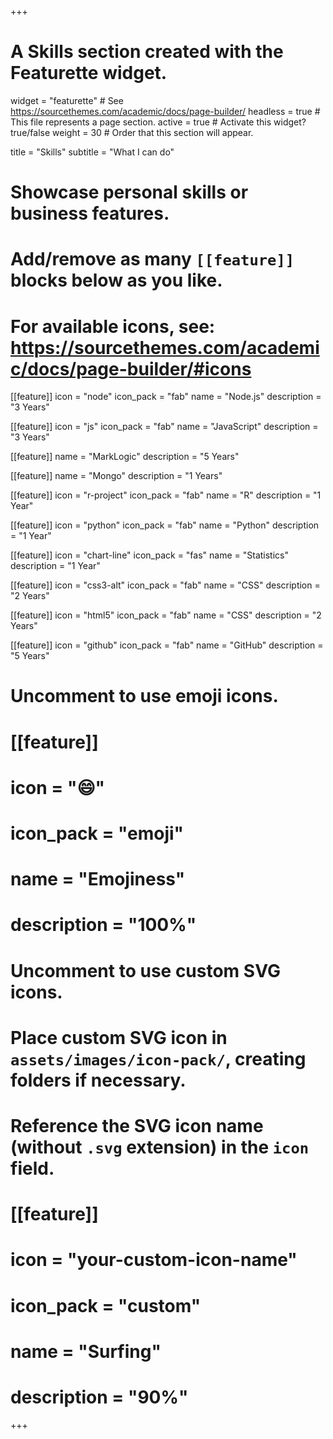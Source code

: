 +++
# A Skills section created with the Featurette widget.
widget = "featurette"  # See https://sourcethemes.com/academic/docs/page-builder/
headless = true  # This file represents a page section.
active = true  # Activate this widget? true/false
weight = 30  # Order that this section will appear.

title = "Skills"
subtitle = "What I can do"

# Showcase personal skills or business features.
# 
# Add/remove as many `[[feature]]` blocks below as you like.
# 
# For available icons, see: https://sourcethemes.com/academic/docs/page-builder/#icons

[[feature]]
  icon = "node"
  icon_pack = "fab"
  name = "Node.js"
  description = "3 Years"

[[feature]]
    icon = "js"
    icon_pack = "fab"
    name = "JavaScript"
    description = "3 Years"

[[feature]]
    name = "MarkLogic"
    description = "5 Years"
    
[[feature]]
    name = "Mongo"
    description = "1 Years"

[[feature]]
  icon = "r-project"
  icon_pack = "fab"
  name = "R"
  description = "1 Year"
  
[[feature]]
  icon = "python"
  icon_pack = "fab"
  name = "Python"
  description = "1 Year"
  
[[feature]]
  icon = "chart-line"
  icon_pack = "fas"
  name = "Statistics"
  description = "1 Year"
    
[[feature]]
    icon = "css3-alt"
    icon_pack = "fab"
    name = "CSS"
    description = "2 Years"
    
[[feature]]
    icon = "html5"
    icon_pack = "fab"
    name = "CSS"
    description = "2 Years"
    
[[feature]]
    icon = "github"
    icon_pack = "fab"
    name = "GitHub"
    description = "5 Years"

# Uncomment to use emoji icons.
# [[feature]]
#  icon = ":smile:"
#  icon_pack = "emoji"
#  name = "Emojiness"
#  description = "100%"  

# Uncomment to use custom SVG icons.
# Place custom SVG icon in `assets/images/icon-pack/`, creating folders if necessary.
# Reference the SVG icon name (without `.svg` extension) in the `icon` field.
# [[feature]]
#  icon = "your-custom-icon-name"
#  icon_pack = "custom"
#  name = "Surfing"
#  description = "90%"

+++

